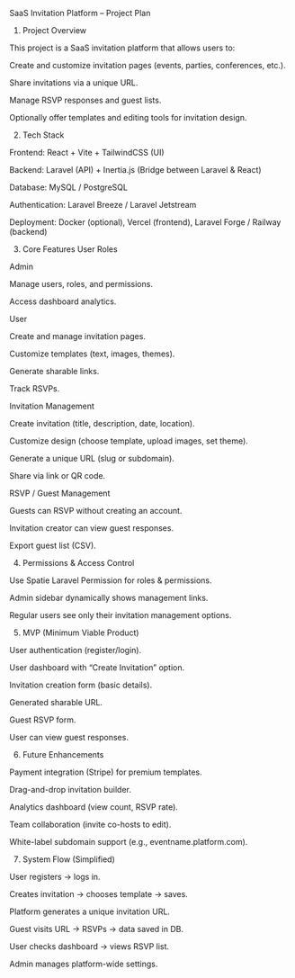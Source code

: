 SaaS Invitation Platform – Project Plan
1. Project Overview

This project is a SaaS invitation platform that allows users to:

Create and customize invitation pages (events, parties, conferences, etc.).

Share invitations via a unique URL.

Manage RSVP responses and guest lists.

Optionally offer templates and editing tools for invitation design.

2. Tech Stack

Frontend: React + Vite + TailwindCSS (UI)

Backend: Laravel (API) + Inertia.js (Bridge between Laravel & React)

Database: MySQL / PostgreSQL

Authentication: Laravel Breeze / Laravel Jetstream

Deployment: Docker (optional), Vercel (frontend), Laravel Forge / Railway (backend)

3. Core Features
User Roles

Admin

Manage users, roles, and permissions.

Access dashboard analytics.

User

Create and manage invitation pages.

Customize templates (text, images, themes).

Generate sharable links.

Track RSVPs.

Invitation Management

Create invitation (title, description, date, location).

Customize design (choose template, upload images, set theme).

Generate a unique URL (slug or subdomain).

Share via link or QR code.

RSVP / Guest Management

Guests can RSVP without creating an account.

Invitation creator can view guest responses.

Export guest list (CSV).

4. Permissions & Access Control

Use Spatie Laravel Permission for roles & permissions.

Admin sidebar dynamically shows management links.

Regular users see only their invitation management options.

5. MVP (Minimum Viable Product)

User authentication (register/login).

User dashboard with “Create Invitation” option.

Invitation creation form (basic details).

Generated sharable URL.

Guest RSVP form.

User can view guest responses.

6. Future Enhancements

Payment integration (Stripe) for premium templates.

Drag-and-drop invitation builder.

Analytics dashboard (view count, RSVP rate).

Team collaboration (invite co-hosts to edit).

White-label subdomain support (e.g., eventname.platform.com).

7. System Flow (Simplified)

User registers → logs in.

Creates invitation → chooses template → saves.

Platform generates a unique invitation URL.

Guest visits URL → RSVPs → data saved in DB.

User checks dashboard → views RSVP list.

Admin manages platform-wide settings.